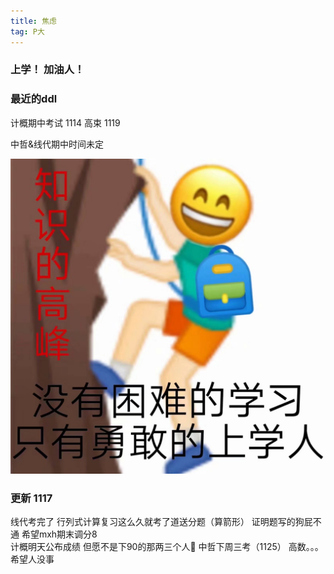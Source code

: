 ```yaml
---
title: 焦虑
tag: P大
---
```


### 上学！ 加油人！
<!--more-->

### 最近的ddl
计概期中考试  1114        高束  1119  
  
中哲&线代期中时间未定  

![上学人](https://github.com/ahuoguo/ahuoguo.github.io/raw/master/screenshots/IMG_9166.jpeg)


### 更新 1117
线代考完了  行列式计算复习这么久就考了道送分题（算箭形） 证明题写的狗屁不通 希望mxh期末调分8  
计概明天公布成绩 但愿不是下90的那两三个人🙏
中哲下周三考（1125）
高数。。。 希望人没事
